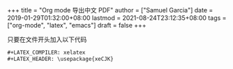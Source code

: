 +++
title = "Org mode 导出中文 PDF"
author = ["Samuel Garcia"]
date = 2019-01-29T01:32:00+08:00
lastmod = 2021-08-24T23:12:35+08:00
tags = ["org-mode", "latex", "emacs"]
draft = false
+++

只要在文件开头加入以下代码

<!--more-->

```org
#+LATEX_COMPILER: xelatex
#+LATEX_HEADER: \usepackage{xeCJK}
```
